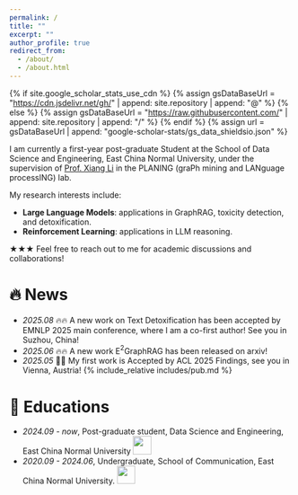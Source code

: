 ```yaml
---
permalink: /
title: ""
excerpt: ""
author_profile: true
redirect_from: 
  - /about/
  - /about.html
---
```


{% if site.google_scholar_stats_use_cdn %}
{% assign gsDataBaseUrl = "https://cdn.jsdelivr.net/gh/" | append: site.repository | append: "@" %}
{% else %}
{% assign gsDataBaseUrl = "https://raw.githubusercontent.com/" | append: site.repository | append: "/" %}
{% endif %}
{% assign url = gsDataBaseUrl | append: "google-scholar-stats/gs_data_shieldsio.json" %}

<span class='anchor' id='about-me'></span>

I am currently a first-year post-graduate Student at the School of Data Science and Engineering, East China Normal University, under the supervision of [Prof. Xiang Li](https://lixiang3776.github.io/) in the PLANING (graPh mining and LANguage processING) lab.

My research interests include:
- **Large Language Models**: applications in GraphRAG, toxicity detection, and detoxification.
- **Reinforcement Learning**: applications in LLM reasoning.

★★★ Feel free to reach out to me for academic discussions and collaborations!

<span class='anchor' id='publications'></span>

# 🔥 News
- *2025.08* 🔥🔥 A new work on Text Detoxification has been accepted by EMNLP 2025 main conference, where I am a co-first author! See you in Suzhou, China!
- *2025.06* 🔥🔥 A new work E$^2$GraphRAG has been released on arxiv!
- *2025.05* 🎉🎉 My first work is Accepted by ACL 2025 Findings, see you in Vienna, Austria!
{% include_relative includes/pub.md %}

# 📖 Educations
- *2024.09 - now*, Post-graduate student, Data Science and Engineering, East China Normal University  <img src='./images/logos/ecnu.png' style='width: 2.3em;'>
- *2020.09 - 2024.06*, Undergraduate, School of Communication, East China Normal University.  <img src='./images/logos/ecnu.png' style='width: 2.3em;'>


<!-- # 💬 Invited Talks
- *2021.06*, Lorem ipsum dolor sit amet, consectetur adipiscing elit. Vivamus ornare aliquet ipsum, ac tempus justo dapibus sit amet. 
- *2021.03*, Lorem ipsum dolor sit amet, consectetur adipiscing elit. Vivamus ornare aliquet ipsum, ac tempus justo dapibus sit amet.  \| [\[video\]](https://github.com/) -->


<!-- # 💻 Internships -->
<!-- - *2023.11 - now* NLP Research Intern, NLP Group, Shanghai AI Laboratory <img src='./images/logos/shailab-logo.svg' style='width: 1.90em;'>, Shanghai, China. -->
